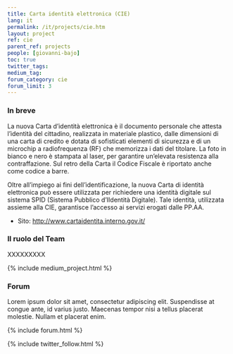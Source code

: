 ```yaml
---
title: Carta identità elettronica (CIE)
lang: it
permalink: /it/projects/cie.htm
layout: project
ref: cie
parent_ref: projects
people: [giovanni-bajo]
toc: true
twitter_tags:
medium_tag:
forum_category: cie
forum_limit: 3
---
```


### In breve

La nuova Carta d’identità elettronica è il documento personale che attesta l’identità del cittadino, realizzata in materiale plastico, dalle dimensioni di una carta di credito e dotata di sofisticati elementi di sicurezza e di un microchip a radiofrequenza (RF) che memorizza i dati del titolare. La foto in bianco e nero è stampata al laser, per garantire un’elevata resistenza alla contraffazione. Sul retro della Carta il Codice Fiscale è riportato anche come codice a barre.

Oltre all’impiego ai fini dell’identificazione, la nuova Carta di identità elettronica può essere utilizzata per richiedere una identità digitale sul sistema SPID (Sistema Pubblico d’IIdentità Digitale). Tale identità, utilizzata assieme alla CIE, garantisce l’accesso ai servizi erogati dalle PP.AA. 

* Sito: <http://www.cartaidentita.interno.gov.it/>


### Il ruolo del Team

XXXXXXXXX


{% include medium_project.html %}

### Forum 

Lorem ipsum dolor sit amet, consectetur adipiscing elit. Suspendisse at congue ante, id varius justo. Maecenas tempor nisi a tellus placerat molestie. Nullam et placerat enim. 

{% include forum.html %}

{% include twitter_follow.html %}



